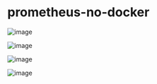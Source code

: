 <h1>prometheus-no-docker</h1>
  
  
![image](https://github.com/andreelidio/prometheus-no-docker/assets/97263573/25ff6dfe-0c1a-4e2c-af78-d9962ffd9594)

![image](https://github.com/andreelidio/prometheus-no-docker/assets/97263573/6ea8d582-8839-47a6-9ced-6abd80e8cbc7)

![image](https://github.com/andreelidio/prometheus-no-docker/assets/97263573/24dea8af-8b76-4745-830c-4f8e05823ead)

![image](https://github.com/andreelidio/prometheus-no-docker/assets/97263573/2032b46d-c8d9-4b72-a222-b298e227b238)






